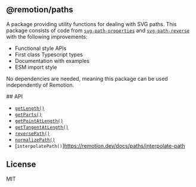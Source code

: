 ## @remotion/paths

A package providing utility functions for dealing with SVG paths. This package consists of code from [`svg-path-properties`](https://www.npmjs.com/package/svg-path-properties) and [`svg-path-reverse`](https://github.com/Pomax/svg-path-reverse#readme) with the following improvements:

- Functional style APIs
- First class Typescript types
- Documentation with examples
- ESM import style

No dependencies are needed, meaning this package can be used independently of Remotion.

## API

- [`getLength()`](https://remotion.dev/docs/paths/get-length)
- [`getParts()`](https://remotion.dev/docs/paths/get-parts)
- [`getPointAtLength()`](https://remotion.dev/docs/paths/get-point-at-length)
- [`getTangentAtLength()`](https://remotion.dev/docs/paths/get-tangent-at-length)
- [`reversePath()`](https://remotion.dev/docs/paths/reverse-path)
- [`normalizePath()`](https://remotion.dev/docs/paths/normalize-path)
- [`interpolatePath()`]https://remotion.dev/docs/paths/interpolate-path

## License

MIT
